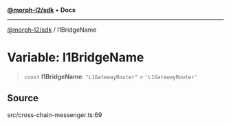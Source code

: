 [**@morph-l2/sdk**](../globals.md) • **Docs**

***

[@morph-l2/sdk](../globals.md) / l1BridgeName

# Variable: l1BridgeName

> `const` **l1BridgeName**: `"L1GatewayRouter"` = `'L1GatewayRouter'`

## Source

src/cross-chain-messenger.ts:69
